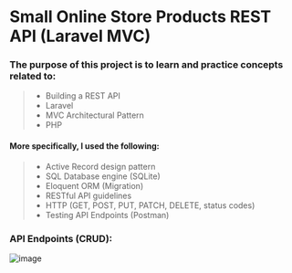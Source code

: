 # Small Online Store Products REST API (Laravel MVC)

### The purpose of this project is to learn and practice concepts related to:
> - Building a REST API
> - Laravel
> - MVC Architectural Pattern
> - PHP

#### More specifically, I used the following:
> - Active Record design pattern
> - SQL Database engine (SQLite)
> - Eloquent ORM (Migration)
> - RESTful API guidelines
> - HTTP (GET, POST, PUT, PATCH, DELETE, status codes)
> - Testing API Endpoints (Postman)

### API Endpoints (CRUD):

![image](https://user-images.githubusercontent.com/59063950/91676062-8e6f1180-eb0c-11ea-83b0-affd0f607eac.png)
